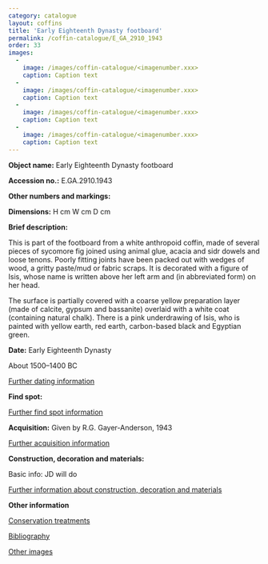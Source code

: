 ```yaml
---
category: catalogue
layout: coffins
title: 'Early Eighteenth Dynasty footboard'
permalink: /coffin-catalogue/E_GA_2910_1943
order: 33
images: 
  -
    image: /images/coffin-catalogue/<imagenumber.xxx>
    caption: Caption text
  -
    image: /images/coffin-catalogue/<imagenumber.xxx>
    caption: Caption text
  -
    image: /images/coffin-catalogue/<imagenumber.xxx>
    caption: Caption text
  -
    image: /images/coffin-catalogue/<imagenumber.xxx>
    caption: Caption text
---
```


**Object name:** 
Early Eighteenth Dynasty footboard

**Accession no.:** 
E.GA.2910.1943

**Other numbers and markings:**
<other numbers etc.>

**Dimensions:** 
H <xxxx> cm
W <xxxx> cm
D <xxxx> cm

**Brief description:** 

This is part of the footboard from a white anthropoid coffin, made of several pieces of sycomore fig joined using animal glue, acacia and sidr dowels and loose tenons. Poorly fitting joints have been packed out with wedges of wood, a gritty paste/mud or fabric scraps. It is decorated with a figure of Isis, whose name is written above her left arm and (in abbreviated form) on her head. 

The surface is partially covered with a coarse yellow preparation layer (made of calcite, gypsum and bassanite) overlaid with a white coat (containing natural chalk). There is a pink underdrawing of Isis, who is painted with yellow earth, red earth, carbon-based black and Egyptian green. 

**Date:**
Early Eighteenth Dynasty

About 1500–1400 BC

[Further dating information](/catalogue_extras/E_GA_2910_1943_dating)

**Find spot:**
<Basic find spot information>

[Further find spot information](/catalogue_extras/E_GA_2910_1943_findspot)

**Acquisition:**
Given by R.G. Gayer-Anderson, 1943

[Further acquisition information](/catalogue_extras/E_GA_2910_1943_acquisition)

**Construction, decoration and materials:**

Basic info: JD will do

[Further information about construction, decoration and materials](/catalogue_extras/E_GA_2910_1943_materials)


**Other information**

[Conservation treatments](/catalogue_extras/E_GA_2910_1943_conservation)

[Bibliography](/catalogue_extras/E_GA_2910_1943_bibliography)

[Other images](/catalogue_extras/E_GA_2910_1943_imagesheet)


